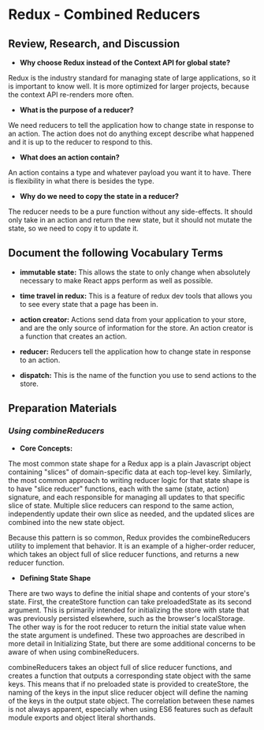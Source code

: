 # Redux - Combined Reducers

## Review, Research, and Discussion


* **Why choose Redux instead of the Context API for global state?**

Redux is the industry standard for managing state of large applications, so it is important to know well. It is more optimized for larger projects, because the context API re-renders more often.

* **What is the purpose of a reducer?**

We need reducers to tell the application how to change state in response to an action. The action does not do anything except describe what happened and it is up to the reducer to respond to this.

* **What does an action contain?**

An action contains a type and whatever payload you want it to have. There is flexibility in what there is besides the type.

* **Why do we need to copy the state in a reducer?**

The reducer needs to be a pure function without any side-effects. It should only take in an action and return the new state, but it should not mutate the state, so we need to copy it to update it.

## Document the following Vocabulary Terms

* **immutable state:** This allows the state to only change when absolutely necessary to make React apps perform as well as possible.

* **time travel in redux:** This is a feature of redux dev tools that allows you to see every state that a page has been in.

* **action creator:**	Actions send data from your application to your store, and are the only source of information for the store. An action creator is a function that creates an action.

* **reducer:** Reducers tell the application how to change state in response to an action.
* **dispatch:** This is the name of the function you use to send actions to the store.

## Preparation Materials

### *Using combineReducers*

* **Core Concepts:**

The most common state shape for a Redux app is a plain Javascript object containing "slices" of domain-specific data at each top-level key. Similarly, the most common approach to writing reducer logic for that state shape is to have "slice reducer" functions, each with the same (state, action) signature, and each responsible for managing all updates to that specific slice of state. Multiple slice reducers can respond to the same action, independently update their own slice as needed, and the updated slices are combined into the new state object.

Because this pattern is so common, Redux provides the combineReducers utility to implement that behavior. It is an example of a higher-order reducer, which takes an object full of slice reducer functions, and returns a new reducer function.


* **Defining State Shape**

There are two ways to define the initial shape and contents of your store's state. First, the createStore function can take preloadedState as its second argument. This is primarily intended for initializing the store with state that was previously persisted elsewhere, such as the browser's localStorage. The other way is for the root reducer to return the initial state value when the state argument is undefined. These two approaches are described in more detail in Initializing State, but there are some additional concerns to be aware of when using combineReducers.

combineReducers takes an object full of slice reducer functions, and creates a function that outputs a corresponding state object with the same keys. This means that if no preloaded state is provided to createStore, the naming of the keys in the input slice reducer object will define the naming of the keys in the output state object. The correlation between these names is not always apparent, especially when using ES6 features such as default module exports and object literal shorthands.